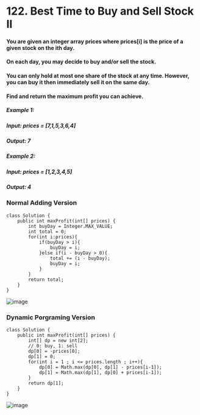 # 122. Best Time to Buy and Sell Stock II

#### You are given an integer array prices where prices[i] is the price of a given stock on the ith day.
#### On each day, you may decide to buy and/or sell the stock.
#### You can only hold at most one share of the stock at any time. However, you can buy it then immediately sell it on the same day.

#### Find and return the maximum profit you can achieve.

##### Example 1:
#####    Input: prices = [7,1,5,3,6,4]
#####    Output: 7
##### Example 2: 
#####    Input: prices = [1,2,3,4,5]
#####    Output: 4

### Normal Adding Version
```
class Solution {
    public int maxProfit(int[] prices) {
        int buyDay = Integer.MAX_VALUE;
        int total = 0;
        for(int i:prices){
            if(buyDay > i){
                buyDay = i;
            }else if(i - buyDay > 0){
                total += (i - buyDay);
                buyDay = i;
            }
        }
        return total;
    }
}
```

![image](https://user-images.githubusercontent.com/97871497/187979960-0c5e66c4-2d2e-4e1c-9739-c24c89e8bb7f.png)

### Dynamic Porgraming Version
```
class Solution {
    public int maxProfit(int[] prices) {
        int[] dp = new int[2];
        // 0: buy, 1: sell
        dp[0] = -prices[0];
        dp[1] = 0;
        for(int i = 1 ; i <= prices.length ; i++){
            dp[0] = Math.max(dp[0], dp[1] - prices[i-1]);
            dp[1] = Math.max(dp[1], dp[0] + prices[i-1]);
        }
        return dp[1];
    }
}
```

![image](https://user-images.githubusercontent.com/97871497/196929632-a1a2df35-c4e8-4638-a138-7f9b98db0c83.png)



